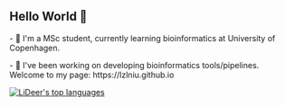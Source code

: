 ## Hello World 🎈
<p>- 🧬 I'm a MSc student, currently learning bioinformatics at University of Copenhagen.</p>
<p>- 🔬 I've been working on developing bioinformatics tools/pipelines. Welcome to my page: https://lzlniu.github.io</p>

<p><a href="https://github.com/anuraghazra/github-readme-stats"><img src="https://github-readme-stats.vercel.app/api/top-langs/?username=lzlniu&layout=compact&langs_count=6&card_width=446&custom_title=LiDeer's Top Languages" alt="LiDeer's top languages"/></a></p>

<!--
**lzlniu/lzlniu** is a ✨ _special_ ✨ repository because its `README.md` (this file) appears on your GitHub profile.

Here are some ideas to get you started:

- 🔭 I’m currently working on ...
- 🌱 I’m currently learning ...
- 👯 I’m looking to collaborate on ...
- 🤔 I’m looking for help with ...
- 💬 Ask me about ...
- 📫 How to reach me: ...
- 😄 Pronouns: ...
- ⚡ Fun fact: ...
-->
